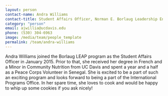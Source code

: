 ```yaml
---
layout: person
contact-name: Andra Williams
contact-title: Student Affairs Officer, Norman E. Borlaug Leadership Enhancement in Agriculture Program (Borlaug LEAP)
category: "person"
email: ajwillia@ucdavis.edu
phone: (530) 304-6963
image: /media/team/people_template
permalink: /team/andra-williams
---
```


Andra Williams joined the Borlaug LEAP program as the Student Affairs Officer in January 2015.  Prior to that, she received her degree in French and a Minor in Community Nutrition from UC Davis and spent a year and a half as a Peace Corps Volunteer in Senegal.  She is excited to be a part of such an exciting program and looks forward to being a part of the International Programs Office.  In her spare time, she loves to cook and would be happy to whip up some cookies if you ask nicely!